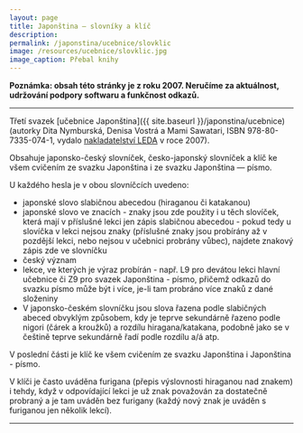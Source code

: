 ```yaml
---
layout: page
title: Japonština — slovníky a klíč
description:
permalink: /japonstina/ucebnice/slovklic
image: /resources/ucebnice/slovklic.jpg
image_caption: Přebal knihy
---
```


**Poznámka: obsah této stránky je z roku 2007. Neručíme za aktuálnost, udržování podpory softwaru a funkčnost odkazů.**

---

Třetí svazek [učebnice Japonština]({{ site.baseurl }}/japonstina/ucebnice) (autorky Dita Nymburská, Denisa Vostrá a Mami Sawatari, ISBN 978-80-7335-074-1, vydalo [nakladatelství LEDA](http://www.leda.cz/) v roce 2007).

Obsahuje japonsko-český slovníček, česko-japonský slovníček a klíč ke všem cvičením ze svazku Japonština i ze svazku Japonština — písmo.

U každého hesla je v obou slovníčcích uvedeno:

-   japonské slovo slabičnou abecedou (hiraganou či katakanou)
-   japonské slovo ve znacích - znaky jsou zde použity i u těch slovíček, která mají v příslušné lekci jen zápis slabičnou abecedou - pokud tedy u slovíčka v lekci nejsou znaky (příslušné znaky jsou probírány až v pozdější lekci, nebo nejsou v učebnici probrány vůbec), najdete znakový zápis zde ve slovníčku
-   český význam
-   lekce, ve kterých je výraz probírán - např. L9 pro devátou lekci hlavní učebnice či Z9 pro svazek Japonština - písmo, přičemž odkazů do svazku písmo může být i více, je-li tam probráno více znaků z dané složeniny
-   V japonsko-českém slovníčku jsou slova řazena podle slabičných abeced obvyklým způsobem, kdy je teprve sekundárně řazeno podle nigori (čárek a kroužků) a rozdílu hiragana/katakana, podobně jako se v češtině teprve sekundárně řadí podle rozdílu a/á atp.

V poslední části je klíč ke všem cvičením ze svazku Japonština i Japonština - písmo.

V klíči je často uváděna furigana (přepis výslovnosti hiraganou nad znakem) i tehdy, když v odpovídající lekci je už znak považován za dostatečně probraný a je tam uváděn bez furigany (každý nový znak je uváděn s furiganou jen několik lekcí).

---
